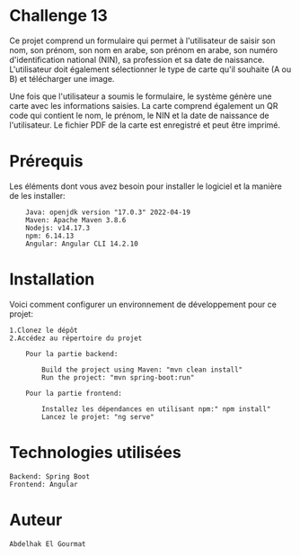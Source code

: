 # Challenge 13

Ce projet comprend un formulaire qui permet à l'utilisateur de saisir son nom, son prénom, son nom en arabe, son prénom en arabe, son numéro d'identification national (NIN), sa profession et sa date de naissance. L'utilisateur doit également sélectionner le type de carte qu'il souhaite (A ou B) et télécharger une image.

Une fois que l'utilisateur a soumis le formulaire, le système génère une carte avec les informations saisies. La carte comprend également un QR code qui contient le nom, le prénom, le NIN et la date de naissance de l'utilisateur. Le fichier PDF de la carte est enregistré et peut être imprimé.

# Prérequis

Les éléments dont vous avez besoin pour installer le logiciel et la manière de les installer:

        Java: openjdk version "17.0.3" 2022-04-19
        Maven: Apache Maven 3.8.6
        Nodejs: v14.17.3
        npm: 6.14.13
        Angular: Angular CLI 14.2.10

# Installation

Voici comment configurer un environnement de développement pour ce projet:

    1.Clonez le dépôt
    2.Accédez au répertoire du projet

        Pour la partie backend:

            Build the project using Maven: "mvn clean install"
            Run the project: "mvn spring-boot:run"

        Pour la partie frontend:

            Installez les dépendances en utilisant npm:" npm install"
            Lancez le projet: "ng serve"

# Technologies utilisées

    Backend: Spring Boot
    Frontend: Angular

# Auteur
    Abdelhak El Gourmat
